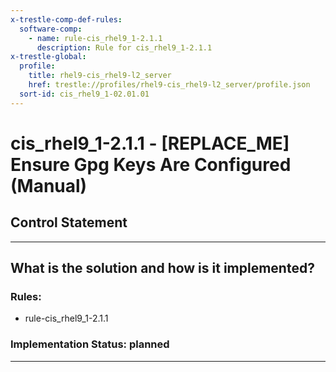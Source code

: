 ```yaml
---
x-trestle-comp-def-rules:
  software-comp:
    - name: rule-cis_rhel9_1-2.1.1
      description: Rule for cis_rhel9_1-2.1.1
x-trestle-global:
  profile:
    title: rhel9-cis_rhel9-l2_server
    href: trestle://profiles/rhel9-cis_rhel9-l2_server/profile.json
  sort-id: cis_rhel9_1-02.01.01
---
```


# cis_rhel9_1-2.1.1 - \[REPLACE_ME\] Ensure Gpg Keys Are Configured (Manual)

## Control Statement

______________________________________________________________________

## What is the solution and how is it implemented?

<!-- For implementation status enter one of: implemented, partial, planned, alternative, not-applicable -->

<!-- Note that the list of rules under ### Rules: is read-only and changes will not be captured after assembly to JSON -->

<!-- Add control implementation description here for control: cis_rhel9_1-2.1.1 -->

### Rules:

  - rule-cis_rhel9_1-2.1.1

### Implementation Status: planned

______________________________________________________________________
